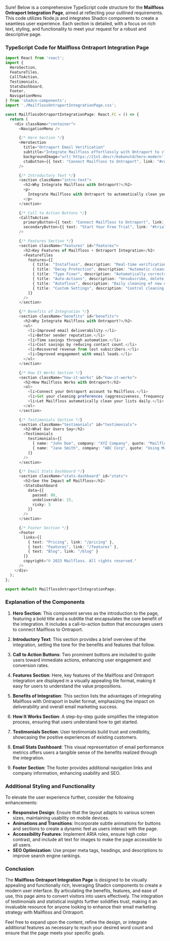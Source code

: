 Sure! Below is a comprehensive TypeScript code structure for the **Mailfloss Ontraport Integration Page**, aimed at reflecting your outlined requirements. This code utilizes Node.js and integrates Shadcn components to create a seamless user experience. Each section is detailed, with a focus on rich text, styling, and functionality to meet your request for a robust and descriptive page.

### TypeScript Code for Mailfloss Ontraport Integration Page

```typescript
import React from 'react';
import {
  HeroSection,
  FeatureTiles,
  CallToAction,
  Testimonials,
  StatsDashboard,
  Footer,
  NavigationMenu
} from 'shadcn-components';
import './MailflossOntraportIntegrationPage.css';

const MailflossOntraportIntegrationPage: React.FC = () => {
  return (
    <div className="container">
      <NavigationMenu />

      {/* Hero Section */}
      <HeroSection 
        title="Ontraport Email Verification" 
        subtitle="Integrate Mailfloss effortlessly with Ontraport to clean your email lists and enhance engagement." 
        backgroundImage="url('https://21st.dev/r/kokonutd/hero-modern')"
        ctaButton={{ text: "Connect Mailfloss to Ontraport", link: "#connect" }}
      />

      {/* Introductory Text */}
      <section className="intro-text">
        <h2>Why Integrate Mailfloss with Ontraport?</h2>
        <p>
          Integrate Mailfloss with Ontraport to automatically clean your email lists, improve deliverability, and save time. Say goodbye to invalid emails and hello to better engagement.
        </p>
      </section>

      {/* Call to Action Buttons */}
      <CallToAction 
        primaryButton={{ text: "Connect Mailfloss to Ontraport", link: "#connect", color: "green" }} 
        secondaryButton={{ text: "Start Your Free Trial", link: "#trial", color: "blue" }} 
      />

      {/* Features Section */}
      <section className="features" id="features">
        <h2>Key Features of Mailfloss + Ontraport Integration</h2>
        <FeatureTiles 
          features={[
            { title: "Instafloss", description: "Real-time verification of new email lists." },
            { title: "Decay Protection", description: "Automatic cleaning of entire email lists." },
            { title: "Typo Fixer", description: "Automatically corrects misspelled email addresses." },
            { title: "Auto-Actions", description: "Unsubscribe, delete, or update custom fields for invalid emails." },
            { title: "Autofloss", description: "Daily cleaning of new email addresses." },
            { title: "Custom Settings", description: "Control cleaning intensity and frequency." }
          ]}
        />
      </section>

      {/* Benefits of Integration */}
      <section className="benefits" id="benefits">
        <h2>Why Integrate Mailfloss with Ontraport?</h2>
        <ul>
          <li>Improved email deliverability.</li>
          <li>Better sender reputation.</li>
          <li>Time savings through automation.</li>
          <li>Cost savings by reducing contact count.</li>
          <li>Recovered revenue from lost subscribers.</li>
          <li>Improved engagement with email leads.</li>
        </ul>
      </section>

      {/* How It Works Section */}
      <section className="how-it-works" id="how-it-works">
        <h2>How Mailfloss Works with Ontraport</h2>
        <ol>
          <li>Connect your Ontraport account to Mailfloss.</li>
          <li>Set your cleaning preferences (aggressiveness, frequency, actions).</li>
          <li>Let Mailfloss automatically clean your lists daily.</li>
        </ol>
      </section>

      {/* Testimonials Section */}
      <section className="testimonials" id="testimonials">
        <h2>What Our Users Say</h2>
        <Testimonials 
          testimonials={[
            { name: "John Doe", company: "XYZ Company", quote: "Mailfloss has saved us hours of manual work and improved our email deliverability significantly. Highly recommend!" },
            { name: "Jane Smith", company: "ABC Corp", quote: "Using Mailfloss with Ontraport has revolutionized our email marketing strategy!" }
          ]}
        />
      </section>

      {/* Email Stats Dashboard */}
      <section className="stats-dashboard" id="stats">
        <h2>See the Impact of Mailfloss</h2>
        <StatsDashboard 
          data={{
            passed: 80,
            undeliverable: 15,
            risky: 5
          }}
        />
      </section>

      {/* Footer Section */}
      <Footer 
        links={[
          { text: "Pricing", link: "/pricing" },
          { text: "Features", link: "/features" },
          { text: "Blog", link: "/blog" }
        ]}
        copyright="© 2023 Mailfloss. All rights reserved."
      />
    </div>
  );
};

export default MailflossOntraportIntegrationPage;
```

### Explanation of the Components

1. **Hero Section**: This component serves as the introduction to the page, featuring a bold title and a subtitle that encapsulates the core benefit of the integration. It includes a call-to-action button that encourages users to connect Mailfloss to Ontraport.

2. **Introductory Text**: This section provides a brief overview of the integration, setting the tone for the benefits and features that follow.

3. **Call to Action Buttons**: Two prominent buttons are included to guide users toward immediate actions, enhancing user engagement and conversion rates.

4. **Features Section**: Here, key features of the Mailfloss and Ontraport integration are displayed in a visually appealing tile format, making it easy for users to understand the value propositions.

5. **Benefits of Integration**: This section lists the advantages of integrating Mailfloss with Ontraport in bullet format, emphasizing the impact on deliverability and overall email marketing success.

6. **How It Works Section**: A step-by-step guide simplifies the integration process, ensuring that users understand how to get started.

7. **Testimonials Section**: User testimonials build trust and credibility, showcasing the positive experiences of existing customers.

8. **Email Stats Dashboard**: This visual representation of email performance metrics offers users a tangible sense of the benefits realized through the integration.

9. **Footer Section**: The footer provides additional navigation links and company information, enhancing usability and SEO.

### Additional Styling and Functionality

To elevate the user experience further, consider the following enhancements:

- **Responsive Design**: Ensure that the layout adapts to various screen sizes, maintaining usability on mobile devices.
- **Animations and Transitions**: Incorporate subtle animations for buttons and sections to create a dynamic feel as users interact with the page.
- **Accessibility Features**: Implement ARIA roles, ensure high color contrast, and include alt text for images to make the page accessible to all users.
- **SEO Optimization**: Use proper meta tags, headings, and descriptions to improve search engine rankings.

### Conclusion

The **Mailfloss Ontraport Integration Page** is designed to be visually appealing and functionally rich, leveraging Shadcn components to create a modern user interface. By articulating the benefits, features, and ease of use, this page aims to convert visitors into users effectively. The integration of testimonials and statistical insights further solidifies trust, making it an invaluable resource for anyone looking to enhance their email marketing strategy with Mailfloss and Ontraport. 

Feel free to expand upon the content, refine the design, or integrate additional features as necessary to reach your desired word count and ensure that the page meets your specific goals.